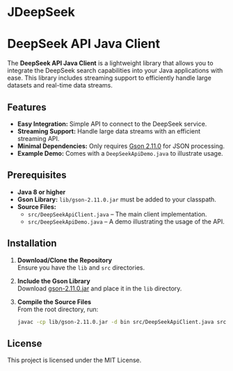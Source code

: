 # JDeepSeek
# DeepSeek API Java Client

The **DeepSeek API Java Client** is a lightweight library that allows you to integrate the DeepSeek search capabilities into your Java applications with ease. This library includes streaming support to efficiently handle large datasets and real-time data streams.

## Features

- **Easy Integration:** Simple API to connect to the DeepSeek service.
- **Streaming Support:** Handle large data streams with an efficient streaming API.
- **Minimal Dependencies:** Only requires [Gson 2.11.0](https://github.com/google/gson) for JSON processing.
- **Example Demo:** Comes with a `DeepSeekApiDemo.java` to illustrate usage.

## Prerequisites

- **Java 8 or higher**
- **Gson Library:** `lib/gson-2.11.0.jar` must be added to your classpath.
- **Source Files:** 
  - `src/DeepSeekApiClient.java` – The main client implementation.
  - `src/DeepSeekApiDemo.java` – A demo illustrating the usage of the API.

## Installation

1. **Download/Clone the Repository**  
   Ensure you have the `lib` and `src` directories.

2. **Include the Gson Library**  
   Download [gson-2.11.0.jar](https://repo1.maven.org/maven2/com/google/code/gson/gson/2.11.0/gson-2.11.0.jar) and place it in the `lib` directory.

3. **Compile the Source Files**  
   From the root directory, run:
   ```bash
   javac -cp lib/gson-2.11.0.jar -d bin src/DeepSeekApiClient.java src/DeepSeekApiDemo.java

## License
This project is licensed under the MIT License.
